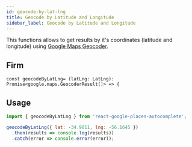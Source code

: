 ```yaml
---
id: geocode-by-lat-lng
title: Geocode by Latitude and Longitude
sidebar_label: Geocode by Latitude and Longitude
---
```


This functions allows to get results by it's coordinates (latitude and longitude) using [Google Maps Geocoder](https://developers.google.com/maps/documentation/javascript/geocoding).

## Firm

```tsx
const geocodeByLatLng= (latLng: LatLng): Promise<google.maps.GeocoderResult[]> => {
```

## Usage

```js
import { geocodeByLatLng } from 'react-google-places-autocomplete';

geocodeByLatLng({ lat: -34.9011, lng: -56.1645 })
  .then(results => console.log(results))
  .catch(error => console.error(error));
```
